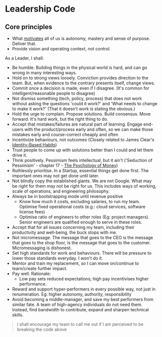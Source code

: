 # Leadership Code

## Core principles

- What [motivates](https://www.youtube.com/watch?v=u6XAPnuFjJc) all of us is autonomy, mastery and sense of purpose. Deliver that.
- Provide vision and operating context, not control.

As a Leader, I shall:

- Be humble. Building things in the physical world is hard, and can go wrong in many interesting ways.
- Hold on to strong views loosely. Conviction provides direction to the team. But, when evidence to the contrary presents itself, change views.
- Commit once a decision is made, even if I disagree. (It's common for intelligent/reasonable people to disagree)
- Not dismiss something (tech, policy, process) that does not work without asking the questions 'could it work?' and 'What needs to change to make it work?' (That it doesn't work is stating the obvious.)
- Hold the urge to complain. Propose solutions. Build consensus. Move forward. It's hard work, but the right thing to do.
- Accept that mistakes/failures are natural part of learning. Engage end-users with the product/process early and often, so we can make those mistakes early and course-correct cheaply and often
- Incentivize behaviours, not outcomes (Closely related to James Clear's [Identity-Based Habits](https://jamesclear.com/identity-based-habits))
- Trust people to come up with solutions better than I could and let them drive it.
- Think positively. Pessimism feels intellectual, but it ain't ('Seduction of Pessimism' - chapter 17 - [The Psychology of Money](https://www.amazon.co.uk/Psychology-Money-Timeless-lessons-happiness-ebook/dp/B084HJSJJ2))
- Ruthlessly prioritise. In a Startup, essential things get done first. The important ones may not get done until later.
- Not blindly copy the established giants. We are not Google. What may be right for them may not be right for us. This includes ways of working, scale of operations, and engineering philosophy.
- Always be in bootstrapping mode until revenue positive
  - Know how much it costs, excluding salaries, to run my team. Optimise fixed operational costs (e.g.: cloud services, software license fees)
  - Optimise ratio of engineers to other roles (Eg: project managers). Senior engineers are qualified enough to serve in these roles.
- Accept that for all issues concerning my team, including their productivity and well-being, the buck stops with me.
- Not micromessage. The message that goes to the CEO is the message that goes to the shop floor, is the message that goes to the customer. Micromessaging is dishonest.
- Set high standards for work and behaviours. There will be pressure to lower those standards everyday. I won't do it.
- Mentor and train my replacement, so I can move on/continue to learn/create further impact.
- Pay well. Rationale:
  - Low pay sets reduced expectations; high pay incentivises higher performance.
- Reward and support hyper-performers in every possible way, not just in renumeration. Eg: higher autonomy, authority, responsibility
- Avoid becoming a middle-manager, and save my best performers from similar fate. A team of high-agency individuals do not need them. Instead, find bandwidth to contribute, expand and sharpen technical skills.

> I shall encourage my team to call me out if I am perceived to be breaking the code above
